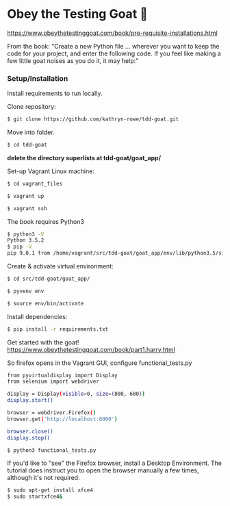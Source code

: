 # Obey the Testing Goat  :goat:
https://www.obeythetestinggoat.com/book/pre-requisite-installations.html

From the book: "Create a new Python file ... wherever you want to keep the code for your project, and enter the following code. If you feel like making a few little goat noises as you do it, it may help:"

### Setup/Installation

Install requirements to run locally.

Clone repository:

```sh
$ git clone https://github.com/kathryn-rowe/tdd-goat.git
```
Move into folder.

```sh
$ cd tdd-goat
```
**delete the directory superlists at tdd-goat/goat_app/**

Set-up Vagrant Linux machine:

```sh
$ cd vagrant_files
```
```sh
$ vagrant up
```
```sh
$ vagrant ssh
```
The book requires Python3

```sh
$ python3 -V
Python 3.5.2
$ pip -V
pip 9.0.1 from /home/vagrant/src/tdd-goat/goat_app/env/lib/python3.5/site-packages (python 3.5)
```
Create & activate virtual environment:

```sh
$ cd src/tdd-goat/goat_app/
```
```sh
$ pyvenv env
```
```sh
$ source env/bin/activate
```
Install dependencies:

```sh
$ pip install -r requirements.txt
```
Get started with the goat! https://www.obeythetestinggoat.com/book/part1.harry.html

So firefox opens in the Vagrant GUI, configure functional_tests.py

```sh
from pyvirtualdisplay import Display
from selenium import webdriver

display = Display(visible=0, size=(800, 600))
display.start()

browser = webdriver.Firefox()
browser.get('http://localhost:8000')

browser.close()
display.stop()
```
```sh
$ python3 functional_tests.py
```
If you'd like to "see" the Firefox browser, install a Desktop Environment. The tutorial does instruct you to open the browser manually a few times, although it's not required.

```sh
$ sudo apt-get install xfce4
$ sudo startxfce4&
```